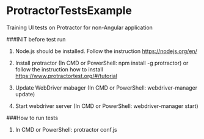 # ProtractorTestsExample
Training UI tests on Protractor for non-Angular application


###INIT before test run 
1. Node.js should be installed. Follow the instruction https://nodejs.org/en/ 

2. Install protractor (In CMD or PowerShell: npm install -g protractor) or follow the instruction how to install https://www.protractortest.org/#/tutorial

3. Update WebDriver mabager (In CMD or PowerShell: webdriver-manager update)

4. Start webdriver server (In CMD or PowerShell: webdriver-manager start)

###How to run tests

1. In CMD or PowerShell: protractor conf.js
